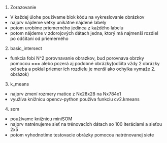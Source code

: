 1. Zorazovanie
* V každej úlohe používame blok kódu na vykreslovanie  obrázkov
* najprv nájdeme vetky unikátne nájdené labely
* potom urobíme priemerného jedinca z každého labelu
* potom nájdeme v zdorojových dátach jedna, ktorý má najmenší rozdiel po odčítaní od priemerného


2. basic_intersect
  * funkcia fobi N^2 porovnavanie obrazkov, bud porovnava obrzky pomocou === alebo pozerá aj podobné obrázky(odčíta vždy 2 obrázky od seba a pokial priemer ich rozdielu je menší ako ochylka vymaže 2. obrázok)

3. k_means
 * najprv zmení rozmery matice z Nx28x28 na Nx784x1
 * využíva knižnicu opencv-python používa funkciu cv2.kmeans

4. som
 * používame knižnicu miniSOM
 * najprv natrénujeme sieť na trénovacích dátach so 100 iteráciami a sieťou 2x5
 * potom vyhodnotíme testovacie obrázky pomocou natrénovanej siete

